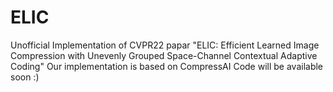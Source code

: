 # ELIC
Unofficial Implementation of CVPR22 papar "ELIC: Efficient Learned Image Compression with Unevenly Grouped Space-Channel Contextual Adaptive Coding"
Our implementation is based on CompressAI
Code will be available soon :)
